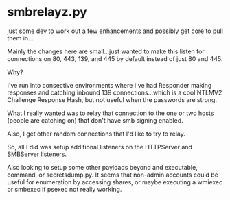 # smbrelayz.py
just some dev to work out a few enhancements and possibly get core to pull them in...

Mainly the changes here are small...just wanted to make this listen for connections on 80, 443, 139, and 445 by default instead of just 80 and 445.

Why?

I've run into consective environments where I've had Responder making responses and catching inbound 139 connections...which is a cool NTLMV2 Challenge Response Hash, but not useful when the passwords are strong.

What I really wanted was to relay that connection to the one or two hosts (people are catching on) that don't have smb signing enabled.

Also, I get other random connections that I'd like to try to relay.

So, all I did was setup additional listeners on the HTTPServer and SMBServer listeners.

Also looking to setup some other payloads beyond and executable, command, or secretsdump.py.  It seems that non-admin accounts could be useful for enumeration by accessing shares, or maybe executing a wmiexec or smbexec if psexec not really working.
